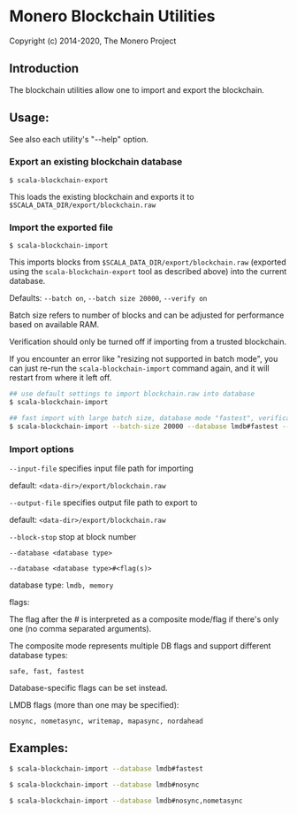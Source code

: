 # Monero Blockchain Utilities

Copyright (c) 2014-2020, The Monero Project

## Introduction

The blockchain utilities allow one to import and export the blockchain.

## Usage:

See also each utility's "--help" option.

### Export an existing blockchain database

`$ scala-blockchain-export`

This loads the existing blockchain and exports it to `$SCALA_DATA_DIR/export/blockchain.raw`

### Import the exported file

`$ scala-blockchain-import`

This imports blocks from `$SCALA_DATA_DIR/export/blockchain.raw` (exported using the
`scala-blockchain-export` tool as described above) into the current database.

Defaults: `--batch on`, `--batch size 20000`, `--verify on`

Batch size refers to number of blocks and can be adjusted for performance based on available RAM.

Verification should only be turned off if importing from a trusted blockchain.

If you encounter an error like "resizing not supported in batch mode", you can just re-run
the `scala-blockchain-import` command again, and it will restart from where it left off.

```bash
## use default settings to import blockchain.raw into database
$ scala-blockchain-import

## fast import with large batch size, database mode "fastest", verification off
$ scala-blockchain-import --batch-size 20000 --database lmdb#fastest --verify off

```

### Import options

`--input-file`
specifies input file path for importing

default: `<data-dir>/export/blockchain.raw`

`--output-file`
specifies output file path to export to

default: `<data-dir>/export/blockchain.raw`

`--block-stop`
stop at block number

`--database <database type>`

`--database <database type>#<flag(s)>`

database type: `lmdb, memory`

flags:

The flag after the # is interpreted as a composite mode/flag if there's only
one (no comma separated arguments).

The composite mode represents multiple DB flags and support different database types:

`safe, fast, fastest`

Database-specific flags can be set instead.

LMDB flags (more than one may be specified):

`nosync, nometasync, writemap, mapasync, nordahead`

## Examples:

```bash
$ scala-blockchain-import --database lmdb#fastest

$ scala-blockchain-import --database lmdb#nosync

$ scala-blockchain-import --database lmdb#nosync,nometasync
```
